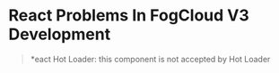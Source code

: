 # React Problems In FogCloud V3 Development

> *eact Hot Loader: this component is not accepted by Hot Loader